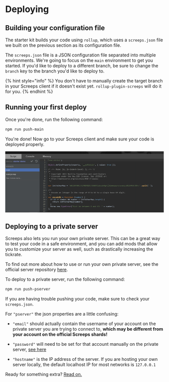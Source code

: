 # Deploying

## Building your configuration file

The starter kit builds your code using `rollup`, which uses a `screeps.json` file we built on the previous section as its configuration file.

The `screeps.json` file is a JSON configuration file separated into multiple environments. We're going to focus on the `main` environment to get you started. If you'd like to deploy to a different branch, be sure to change the `branch` key to the branch you'd like to deploy to.

{% hint style="info" %}
You don't have to manually create the target branch in your Screeps client if it doesn't exist yet. `rollup-plugin-screeps` will do it for you.
{% endhint %}

## Running your first deploy

Once you're done, run the following command:

```bash
npm run push-main
```

You're done! Now go to your Screeps client and make sure your code is deployed properly.

![deploying-2](../.gitbook/assets/deploying-2.png)

## Deploying to a private server

Screeps also lets you run your own private server. This can be a great way to test your code in a safe environment, and you can add mods that allow you to customize your server as well, such as drastically increasing the tickrate.

To find out more about how to use or run your own private server, see the official server repository [here](https://github.com/screeps/screeps).

To deploy to a private server, run the following command:

```bash
npm run push-pserver
```

If you are having trouble pushing your code, make sure to check your `screeps.json`.

For `"pserver"` the json properties are a little confusing:

-   `"email"` should actually contain the username of your account on the private server you are trying to connect to, **which may be different from your account on the official Screeps shards!**

-   `"password"` will need to be set for that account manually on the private server, [see here](https://github.com/screeps/screeps#authentication)

-   `"hostname"` is the IP address of the server. If you are hosting your own server locally, the default localhost IP for most networks is `127.0.0.1`

Ready for something extra? [Read on.](../in-depth/module-bundling.md)
